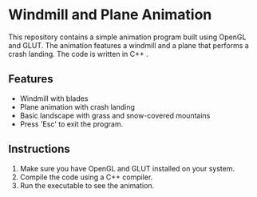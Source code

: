 # Windmill and Plane Animation

This repository contains a simple animation program built using OpenGL and GLUT. The animation features a windmill and a plane that performs a crash landing. The code is written in C++ .

## Features

- Windmill with blades
- Plane animation with crash landing
- Basic landscape with grass and snow-covered mountains
- Press 'Esc' to exit the program.

## Instructions

1. Make sure you have OpenGL and GLUT installed on your system.
2. Compile the code using a C++ compiler.
3. Run the executable to see the animation.

